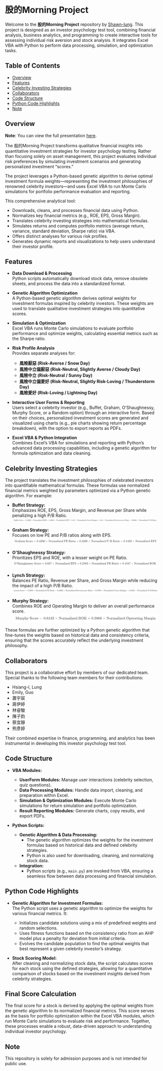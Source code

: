 # 股的Morning Project

Welcome to the **股的Morning Project** repository by [Shawn-lung](https://github.com/Shawn-lung/-morning). This project is designed as an investor psychology test tool, combining financial analysis, business analytics, and programming to create interactive tools for assessing individual risk aversion and stock analysis. It integrates Excel VBA with Python to perform data processing, simulation, and optimization tasks.

## Table of Contents

- [Overview](#overview)
- [Features](#features)
- [Celebrity Investing Strategies](#celebrity-investing-strategies)
- [Collaborators](#collaborators)
- [Code Structure](#code-structure)
- [Python Code Highlights](#python-code-highlights)
- [Note](#note)

## Overview
**Note**: You can view the full presentation [here](https://www.canva.com/design/DAGiHD691Ck/QFBgxmKhyEbXJrc19BDiRw/edit?utm_content=DAGiHD691Ck&utm_campaign=designshare&utm_medium=link2&utm_source=sharebutton).

The 股的Morning Project transforms qualitative financial insights into quantitative investment strategies for investor psychology testing. Rather than focusing solely on asset management, this project evaluates individual risk preferences by simulating investment scenarios and generating personalized investment “scores.”

The project leverages a Python-based genetic algorithm to derive optimal investment formula weights—representing the investment philosophies of renowned celebrity investors—and uses Excel VBA to run Monte Carlo simulations for portfolio performance evaluation and reporting.

This comprehensive analytical tool:
- Downloads, cleans, and processes financial data using Python.
- Normalizes key financial metrics (e.g., ROE, EPS, Gross Margin).
- Translates celebrity investing strategies into mathematical formulas.
- Simulates returns and computes portfolio metrics (average return, variance, standard deviation, Sharpe ratio) via VBA.
- Offers distinct analyses for various risk profiles.
- Generates dynamic reports and visualizations to help users understand their investor profile.

## Features

- **Data Download & Processing**  
  Python scripts automatically download stock data, remove obsolete sheets, and process the data into a standardized format.

- **Genetic Algorithm Optimization**  
  A Python-based genetic algorithm derives optimal weights for investment formulas inspired by celebrity investors. These weights are used to translate qualitative investment strategies into quantitative scores.

- **Simulation & Optimization**  
  Excel VBA runs Monte Carlo simulations to evaluate portfolio performance and optimize weights, calculating essential metrics such as the Sharpe ratio.

- **Risk Profile Analysis**  
  Provides separate analyses for:
  - **風險厭惡 (Risk-Averse / Snow Day)**
  - **風險中立偏厭惡 (Risk-Neutral, Slightly Averse / Cloudy Day)**
  - **風險中立 (Risk-Neutral / Sunny Day)**
  - **風險中立偏愛好 (Risk-Neutral, Slightly Risk-Loving / Thunderstorm Day)**
  - **風險愛好 (Risk-Loving / Lightning Day)**

- **Interactive User Forms & Reporting**  
  Users select a celebrity investor (e.g., Buffet, Graham, O'Shaughnessy, Murphy Score, or a Random option) through an interactive form. Based on their choices, personalized investment scores are generated and visualized using charts (e.g., pie charts showing return percentage breakdown), with the option to export reports as PDFs.

- **Excel VBA & Python Integration**  
  Combines Excel’s VBA for simulations and reporting with Python’s advanced data processing capabilities, including a genetic algorithm for formula optimization and data cleaning.

## Celebrity Investing Strategies

The project translates the investment philosophies of celebrated investors into quantifiable mathematical formulas. These formulas use normalized financial metrics weighted by parameters optimized via a Python genetic algorithm. For example:

- **Buffet Strategy:**  
  Emphasizes ROE, EPS, Gross Margin, and Revenue per Share while penalizing a high P/B Ratio.  
  ![Buffet_score](./img/Buffet_Score.png)

- **Graham Strategy:**  
  Focuses on low PE and P/B ratios along with EPS.  
  ![Graham_score](./img/Graham_Score.png)

- **O'Shaughnessy Strategy:**  
  Prioritizes EPS and ROE, with a lesser weight on PE Ratio.  
  ![O'Shaughnessy_score](./img/O'Shaughnessy_Score.png)

- **Lynch Strategy:**  
  Balances PE Ratio, Revenue per Share, and Gross Margin while reducing the impact of a high P/B Ratio.  
  ![Lynch_score](./img/Lynch_Score.png)

- **Murphy Strategy:**  
  Combines ROE and Operating Margin to deliver an overall performance score.  
  ![Murphy_score](./img/Murphy_Score.png)

These formulas are further optimized by a Python genetic algorithm that fine-tunes the weights based on historical data and consistency criteria, ensuring that the scores accurately reflect the underlying investment philosophy.

## Collaborators

This project is a collaborative effort by members of our dedicated team. Special thanks to the following team members for their contributions:

- Hsiang-I, Lung
- Emily, Guo
- 蕭宇宸
- 蔣伊婷
- 林睿駿
- 陳子鈞
- 蔡宜靜
- 熊彥婷

Their combined expertise in finance, programming, and analytics has been instrumental in developing this investor psychology test tool.

## Code Structure

- **VBA Modules:**  
  - **UserForm Modules:** Manage user interactions (celebrity selection, quiz questions).  
  - **Data Processing Modules:** Handle data import, cleaning, and preparation within Excel.  
  - **Simulation & Optimization Modules:** Execute Monte Carlo simulations for return simulation and portfolio optimization.  
  - **Result Reporting Modules:** Generate charts, copy results, and export PDFs.

- **Python Scripts:**  
  - **Genetic Algorithm & Data Processing:**  
    - The genetic algorithm optimizes the weights for the investment formulas based on historical data and defined celebrity strategies.
    - Python is also used for downloading, cleaning, and normalizing stock data.
  - **Integration:**  
    - Python scripts (e.g., `main.py`) are invoked from VBA, ensuring a seamless flow between data processing and financial simulation.

## Python Code Highlights

- **Genetic Algorithm for Investment Formulas:**  
  The Python script uses a genetic algorithm to optimize the weights for various financial metrics. It:
  - Initializes candidate solutions using a mix of predefined weights and random selections.
  - Uses fitness functions based on the consistency ratio from an AHP model plus a penalty for deviation from initial criteria.
  - Evolves the candidate population to find the optimal weights that best represent a given celebrity investor’s strategy.

- **Stock Scoring Model:**  
  After cleaning and normalizing stock data, the script calculates scores for each stock using the defined strategies, allowing for a quantitative comparison of stocks based on the investment insights derived from celebrity strategies.

## Final Score Calculation

The final score for a stock is derived by applying the optimal weights from the genetic algorithm to its normalized financial metrics. This score serves as the basis for portfolio optimization within the Excel VBA modules, which run Monte Carlo simulations to evaluate risk and performance. Together, these processes enable a robust, data-driven approach to understanding individual investor psychology.

## Note
This repository is solely for admission purposes and is not intended for public use.
